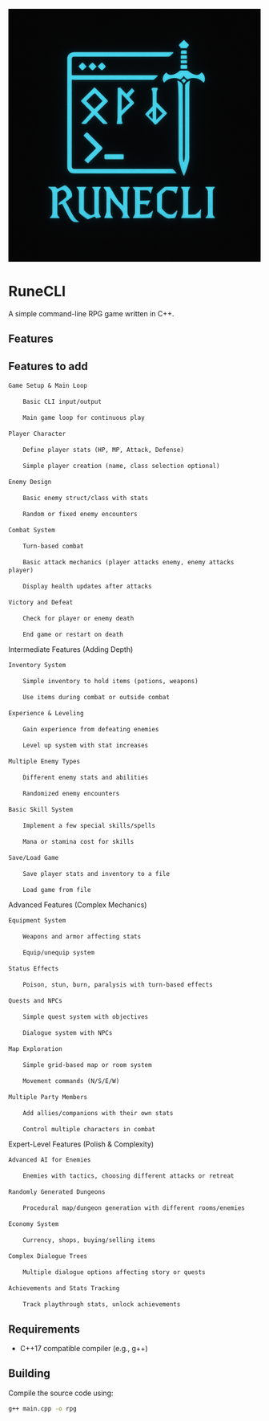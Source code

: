 ![RuneCLI Logo](./assets/pictures/logo_rune_cli.png)


# RuneCLI

A simple command-line RPG game written in C++.

## Features




## Features to add

    Game Setup & Main Loop

        Basic CLI input/output

        Main game loop for continuous play

    Player Character

        Define player stats (HP, MP, Attack, Defense)

        Simple player creation (name, class selection optional)

    Enemy Design

        Basic enemy struct/class with stats

        Random or fixed enemy encounters

    Combat System

        Turn-based combat

        Basic attack mechanics (player attacks enemy, enemy attacks player)

        Display health updates after attacks

    Victory and Defeat

        Check for player or enemy death

        End game or restart on death

Intermediate Features (Adding Depth)

    Inventory System

        Simple inventory to hold items (potions, weapons)

        Use items during combat or outside combat

    Experience & Leveling

        Gain experience from defeating enemies

        Level up system with stat increases

    Multiple Enemy Types

        Different enemy stats and abilities

        Randomized enemy encounters

    Basic Skill System

        Implement a few special skills/spells

        Mana or stamina cost for skills

    Save/Load Game

        Save player stats and inventory to a file

        Load game from file

Advanced Features (Complex Mechanics)

    Equipment System

        Weapons and armor affecting stats

        Equip/unequip system

    Status Effects

        Poison, stun, burn, paralysis with turn-based effects

    Quests and NPCs

        Simple quest system with objectives

        Dialogue system with NPCs

    Map Exploration

        Simple grid-based map or room system

        Movement commands (N/S/E/W)

    Multiple Party Members

        Add allies/companions with their own stats

        Control multiple characters in combat

Expert-Level Features (Polish & Complexity)

    Advanced AI for Enemies

        Enemies with tactics, choosing different attacks or retreat

    Randomly Generated Dungeons

        Procedural map/dungeon generation with different rooms/enemies

    Economy System

        Currency, shops, buying/selling items

    Complex Dialogue Trees

        Multiple dialogue options affecting story or quests

    Achievements and Stats Tracking

        Track playthrough stats, unlock achievements

## Requirements

- C++17 compatible compiler (e.g., g++)

## Building

Compile the source code using:

```bash
g++ main.cpp -o rpg